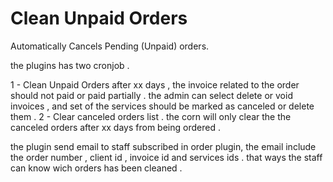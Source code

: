 Clean Unpaid Orders
==============

Automatically Cancels Pending (Unpaid) orders. 

the plugins has two cronjob . 

1 - Clean Unpaid Orders after xx days , the invoice related to the order should not paid or paid partially . the admin can select delete or void invoices , and set of the services should be marked as canceled or delete them .
2 - Clear canceled orders list . the corn will only clear the the canceled orders after xx days from being ordered .

the plugin send email to staff subscribed in order plugin, the email include the order number , client id , invoice id and services ids . that ways the staff can know wich orders has been cleaned .


